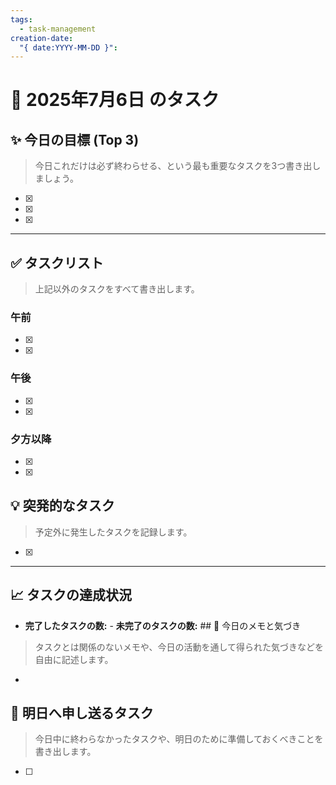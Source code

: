 ```yaml
---
tags:
  - task-management
creation-date:
  "{ date:YYYY-MM-DD }":
---
```


# 📅 2025年7月6日 のタスク

## ✨ 今日の目標 (Top 3)
> 今日これだけは必ず終わらせる、という最も重要なタスクを3つ書き出しましょう。

- [x] 
- [x] 
- [x] 

---

## ✅ タスクリスト
> 上記以外のタスクをすべて書き出します。

### 午前
- [x] 
- [x] 

### 午後
- [x] 
- [x] 

### 夕方以降
- [x] 
- [x] 

## 💡 突発的なタスク
> 予定外に発生したタスクを記録します。

- [x] 

---

## 📈 タスクの達成状況
- **完了したタスクの数:** - **未完了のタスクの数:** ## 📝 今日のメモと気づき
> タスクとは関係のないメモや、今日の活動を通して得られた気づきなどを自由に記述します。

- 

## 🚀 明日へ申し送るタスク
> 今日中に終わらなかったタスクや、明日のために準備しておくべきことを書き出します。

- [ ]